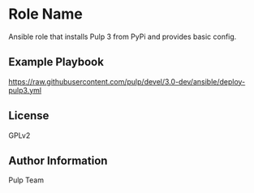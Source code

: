 Role Name
=========

Ansible role that installs Pulp 3 from PyPi and provides basic config.

Example Playbook
----------------

https://raw.githubusercontent.com/pulp/devel/3.0-dev/ansible/deploy-pulp3.yml

License
-------

GPLv2

Author Information
------------------

Pulp Team
